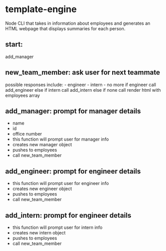 # template-engine

Node CLI that takes in information about employees and generates an HTML webpage that displays summaries for each person.

## start:

add_manager

## new_team_member: ask user for next teammate

possible responses include: - engineer - intern - no more
if engineer
call add_engineer
else if intern
call add_intern
else if none
call render html with employees array

## add_manager: prompt for manager details

- name
- id
- office number
- this function will prompt user for manager info
- creates new manager object
- pushes to employees
- call new_team_member

## add_engineer: prompt for engineer details

- this function will prompt user for engineer info
- creates new engineer object
- pushes to employees
- call new_team_member

## add_intern: prompt for engineer details

- this function will prompt user for intern info
- creates new intern object
- pushes to employees
- call new_team_member
